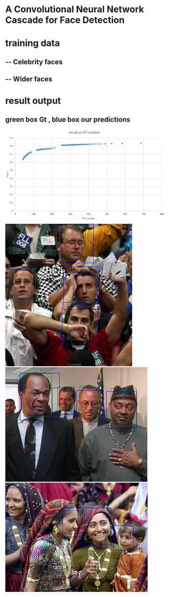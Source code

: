 # A Convolutional Neural Network Cascade for Face Detection

# training data 
## -- Celebrity faces
## -- Wider faces


# result output
## green box Gt , blue box  our predictions
![a8192776-1d0a-11e6-86be-243175c22ba4](result/a8192776-1d0a-11e6-86be-243175c22ba4.png)
![5118bb3c-1d08-11e6-8274-be075da97d6f](result/5118bb3c-1d08-11e6-8274-be075da97d6f.png)
![512d4002-1d08-11e6-87be-2ac486923a07](result/512d4002-1d08-11e6-87be-2ac486923a07.png)
![512fb3be-1d08-11e6-9c77-d7a445d94f7e](result/512fb3be-1d08-11e6-9c77-d7a445d94f7e.png)

